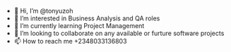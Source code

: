 - 👋 Hi, I’m @tonyuzoh
- 👀 I’m interested in Business Analysis and QA roles
- 🌱 I’m currently learning Project Management
- 💞️ I’m looking to collaborate on any available or furture software projects
- 📫 How to reach me +2348033136803

<!---
tonyuzoh/tonyuzoh is a ✨ special ✨ repository because its `README.md` (this file) appears on your GitHub profile.
You can click the Preview link to take a look at your changes.
--->
